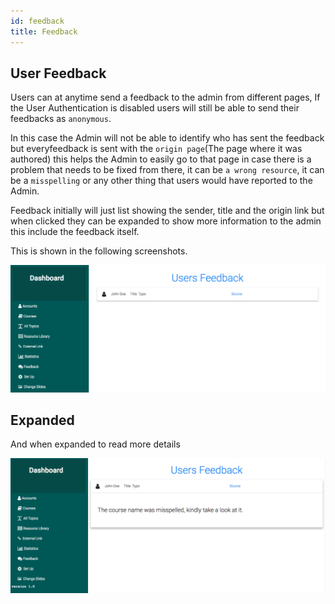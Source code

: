 ```yaml
---
id: feedback
title: Feedback
---
```


## User Feedback  

Users can at anytime send a feedback to the admin from different pages, If the User Authentication is disabled users will still be able to send their feedbacks as `anonymous`.  

In this case the Admin will not be able to identify who has sent the feedback but everyfeedback is sent with the `origin page`(The page where it was authored) this helps the Admin to easily go to that page in case there is a problem that needs to be fixed from there, it can be `a wrong resource`, it can be a `misspelling` or any other thing that users would have reported to the Admin.  

Feedback initially will just list showing the sender, title and the origin link but when clicked they can be expanded to show more information to the admin this include the feedback itself.  

This is shown in the following screenshots.  

![Feedback list](assets/feedback1.png)  

## Expanded  

And when expanded to read more details  

![Feedback Expanded](assets/feedback2.png)  



